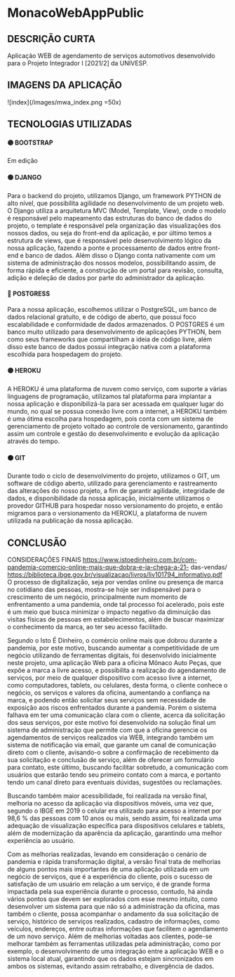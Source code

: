 # MonacoWebAppPublic

## DESCRIÇÃO CURTA
Aplicação WEB de agendamento de serviços automotivos desenvolvido para o Projeto Integrador I [2021/2] da UNIVESP.

## IMAGENS DA APLICAÇÃO

![index](/images/mwa_index.png =50x)

## TECNOLOGIAS UTILIZADAS
#### 🟣 BOOTSTRAP

Em edição

#### 🟢 DJANGO

Para o backend do projeto, utilizamos Django, um framework PYTHON de alto nível, que possibilita 
agilidade no desenvolvimento de um projeto web.
O Django utiliza a arquitetura MVC (Model, Template, View), onde o modelo é responsável pelo 
mapeamento das estruturas do banco de dados do projeto, o template é responsável pela organização 
das visualizações dos nossos dados, ou seja do front-end da aplicação, e por último temos a estrutura de 
views, que é responsável pelo desenvolvimento lógico da nossa aplicação, fazendo a ponte e 
processamento de dados entre front-end e banco de dados.
Além disso o Django conta nativamente com um sistema de administração dos nossos modelos, 
possibilitando assim, de forma rápida e eficiente, a construção de um portal para revisão, consulta, adição 
e deleção de dados por parte do administrador da aplicação.

#### 🔵 POSTGRESS

Para a nossa aplicação, escolhemos utilizar o PostgreSQL, um banco de dados relacional gratuito, e de 
código de aberto, que possui foco escalabilidade e conformidade de dados armazenados. O POSTGRES é 
um banco muito utilizado para desenvolvimento de aplicações PYTHON, bem como seus frameworks que 
compartilham a ideia de código livre, além disso este banco de dados possui integração nativa com a 
plataforma escolhida para hospedagem do projeto.

#### 🟣 HEROKU

A HEROKU é uma plataforma de nuvem como serviço, com suporte a várias linguagens de programação, 
utilizamos tal plataforma para implantar a nossa aplicação e disponibilizá-la para ser acessada em 
qualquer lugar do mundo, no qual se possua conexão livre com a internet, a HEROKU também é uma 
ótima escolha para hospedagem, pois conta com um sistema de gerenciamento de projeto voltado ao 
controle de versionamento, garantindo assim um controle e gestão do desenvolvimento e evolução da 
aplicação através do tempo.

#### 🟠 GIT

Durante todo o ciclo de desenvolvimento do projeto, utilizamos o GIT, um software de código aberto, 
utilizado para gerenciamento e rastreamento das alterações do nosso projeto, a fim de garantir agilidade, 
integridade de dados, e disponibilidade da nossa aplicação, inicialmente utilizamos o provedor GITHUB 
para hospedar nosso versionamento do projeto, e então migramos para o versionamento da HEROKU, a 
plataforma de nuvem utilizada na publicação da nossa aplicação.

## CONCLUSÃO

CONSIDERAÇÕES FINAIS
https://www.istoedinheiro.com.br/com-pandemia-comercio-online-mais-que-dobra-e-ja-chega-a-21-
das-vendas/
https://biblioteca.ibge.gov.br/visualizacao/livros/liv101794_informativo.pdf
O processo de digitalização, seja por vendas online ou presença de marca no cotidiano das pessoas, 
mostra-se hoje ser indispensável para o crescimento de um negócio, principalmente num momento de 
enfrentamento a uma pandemia, onde tal processo foi acelerado, pois este é um meio que busca 
minimizar o impacto negativo da diminuição das visitas físicas de pessoas em estabelecimentos, além de 
buscar maximizar o conhecimento da marca, ao ter seu acesso facilitado. 

Segundo o Isto É Dinheiro, o comércio online mais que dobrou durante a pandemia, por este motivo, 
buscando aumentar a competitividade de um negócio utilizando de ferramentas digitais, foi desenvolvido 
inicialmente neste projeto, uma aplicação Web para a oficina Mônaco Auto Peças, que expõe a marca a 
livre acesso, e possibilita a realização do agendamento de serviços, por meio de qualquer dispositivo com 
acesso livre a internet, como computadores, tablets, ou celulares, desta forma, o cliente conhece o 
negócio, os serviços e valores da oficina, aumentando a confiança na marca, e podendo então solicitar 
seus serviços sem necessidade de exposição aos riscos enfrentados durante a pandemia. Porém o sistema 
falhava em ter uma comunicação clara com o cliente, acerca da solicitação dos seus serviços, por este 
motivo foi desenvolvido na solução final um sistema de administração que permite com que a oficina 
gerencie os agendamentos de serviços realizados via WEB, integrando também um sistema de notificação 
via email, que garante um canal de comunicação direto com o cliente, avisando-o sobre a confirmação de 
recebimento da sua solicitação e conclusão de serviço, além de oferecer um formulário para contato, este 
último, buscando facilitar sobretudo, a comunicação com usuários que estarão tendo seu primeiro 
contato com a marca, e portanto tendo um canal direto para eventuais dúvidas, sugestões ou 
reclamações.

Buscando também maior acessibilidade, foi realizada na versão final, melhoria no acesso da aplicação via 
dispositivos móveis, uma vez que, segundo o IBGE em 2019 o celular era utilizado para acesso a internet 
por 98,6 % das pessoas com 10 anos ou mais, sendo assim, foi realizada uma adequação de visualização 
específica para dispositivos celulares e tablets, além de modernização da aparência da aplicação, 
garantindo uma melhor experiência ao usuário.

Com as melhorias realizadas, levando em consideração o cenário de pandemia e rápida transformação
digital, a versão final trata de melhorias de alguns pontos mais importantes de uma aplicação utilizada em 
um negócio de serviços, que é a experiência do cliente, pois o sucesso de satisfação de um usuário em 
relação a um serviço, é de grande forma impactada pela sua experiência durante o processo, contudo, há 
ainda vários pontos que devem ser explorados com esse mesmo intuito, como desenvolver um sistema 
para que não só a administração da oficina, mas também o cliente, possa acompanhar o andamento da 
sua solicitação de serviço, histórico de serviços realizados, cadastro de informações, como veículos, 
endereços, entre outras informações que facilitem o agendamento de um novo serviço. Além de
melhorias voltadas aos clientes, pode-se melhorar também as ferramentas utilizadas pela administração, 
como por exemplo, o desenvolvimento de uma integração entre a aplicação WEB e o sistema local atual, 
garantindo que os dados estejam sincronizados em ambos os sistemas, evitando assim retrabalho, e 
divergência de dados.
